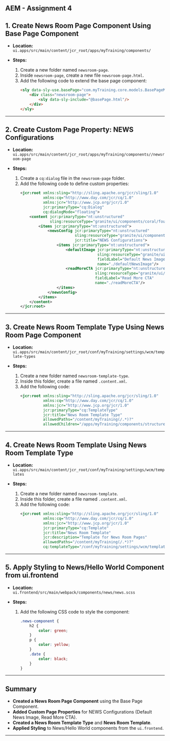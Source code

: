 ## AEM - Assignment 4

## 1. Create News Room Page Component Using Base Page Component

- **Location:**  
  `ui.apps/src/main/content/jcr_root/apps/myTraining/components/`

- **Steps:**
  1. Create a new folder named `newsroom-page`.
  2. Inside `newsroom-page`, create a new file `newsroom-page.html`.
  3. Add the following code to extend the base page component:
     ```html
     <sly data-sly-use.basePage="com.myTraining.core.models.BasePageModel">
         <div class="newsroom-page">
             <sly data-sly-include="@basePage.html"/>
         </div>
     </sly>
     ```

---

## 2. Create Custom Page Property: NEWS Configurations

- **Location:**  
  `ui.apps/src/main/content/jcr_root/apps/myTraining/components//newsroom-page`

- **Steps:**
  1. Create a `cq:dialog` file in the `newsroom-page` folder.
  2. Add the following code to define custom properties:
     ```xml
     <jcr:root xmlns:sling="http://sling.apache.org/jcr/sling/1.0"
               xmlns:cq="http://www.day.com/jcr/cq/1.0"
               xmlns:jcr="http://www.jcp.org/jcr/1.0"
               jcr:primaryType="cq:Dialog"
               cq:dialogMode="floating">
         <content jcr:primaryType="nt:unstructured"
                  sling:resourceType="granite/ui/components/coral/foundation/container">
             <items jcr:primaryType="nt:unstructured">
                 <newsConfig jcr:primaryType="nt:unstructured"
                             sling:resourceType="granite/ui/components/coral/foundation/form/fieldset"
                             jcr:title="NEWS Configurations">
                     <items jcr:primaryType="nt:unstructured">
                         <defaultImage jcr:primaryType="nt:unstructured"
                                       sling:resourceType="granite/ui/components/coral/foundation/form/fileupload"
                                       fieldLabel="Default News Image"
                                       name="./defaultNewsImage"/>
                         <readMoreCTA jcr:primaryType="nt:unstructured"
                                      sling:resourceType="granite/ui/components/coral/foundation/form/textfield"
                                      fieldLabel="Read More CTA"
                                      name="./readMoreCTA"/>
                     </items>
                 </newsConfig>
             </items>
         </content>
     </jcr:root>
     ```

---

## 3. Create News Room Template Type Using News Room Page Component

- **Location:**  
  `ui.apps/src/main/content/jcr_root/conf/myTraining/settings/wcm/template-types`

- **Steps:**
  1. Create a new folder named `newsroom-template-type`.
  2. Inside this folder, create a file named `.content.xml`.
  3. Add the following code:
     ```xml
     <jcr:root xmlns:sling="http://sling.apache.org/jcr/sling/1.0"
               xmlns:cq="http://www.day.com/jcr/cq/1.0"
               xmlns:jcr="http://www.jcp.org/jcr/1.0"
               jcr:primaryType="cq:TemplateType"
               jcr:title="News Room Template Type"
               allowedPaths="/content/myTraining(/.*)?"
               allowedChildren="/apps/myTraining/components/structure/newsroom-page"/>
     ```

---

## 4. Create News Room Template Using News Room Template Type

- **Location:**  
  `ui.apps/src/main/content/jcr_root/conf/myTraining/settings/wcm/templates`

- **Steps:**
  1. Create a new folder named `newsroom-template`.
  2. Inside this folder, create a file named `.content.xml`.
  3. Add the following code:
     ```xml
     <jcr:root xmlns:sling="http://sling.apache.org/jcr/sling/1.0"
               xmlns:cq="http://www.day.com/jcr/cq/1.0"
               xmlns:jcr="http://www.jcp.org/jcr/1.0"
               jcr:primaryType="cq:Template"
               jcr:title="News Room Template"
               jcr:description="Template for News Room Pages"
               allowedPaths="/content/myTraining(/.*)?"
               cq:templateType="/conf/myTraining/settings/wcm/template-types/newsroom-template-type"/>
     ```

---

## 5. Apply Styling to News/Hello World Component from ui.frontend

- **Location:**  
  `ui.frontend/src/main/webpack/components/news/news.scss`

- **Steps:**
  1. Add the following CSS code to style the component:
     ```scss
     .news-component {
         h2 {
             color: green;
         }
         p {
             color: yellow;
         }
         .date {
             color: black;
         }
     }
     ```

---


##  Summary
- **Created a News Room Page Component** using the Base Page Component.
- **Added Custom Page Properties** for NEWS Configurations (Default News Image, Read More CTA).
- **Created a News Room Template Type** and **News Room Template**.
- **Applied Styling** to News/Hello World components from the `ui.frontend`.

---
